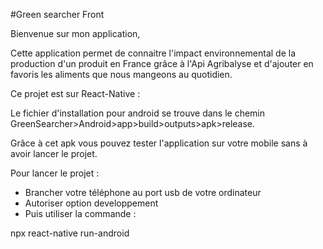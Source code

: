 #Green searcher Front

Bienvenue sur mon application, 

Cette application permet de connaitre l'impact environnemental de la production d'un produit en France grâce à l'Api Agribalyse et d'ajouter en favoris les aliments que nous mangeons au quotidien. 


Ce projet est sur React-Native : 

Le fichier d'installation pour android se trouve dans le chemin GreenSearcher>Android>app>build>outputs>apk>release.


Grâce à cet apk vous pouvez tester l'application sur votre mobile sans à avoir lancer le projet.

Pour lancer le projet :

- Brancher votre téléphone au port usb de votre ordinateur 
- Autoriser option developpement
- Puis utiliser la commande :

npx react-native run-android
